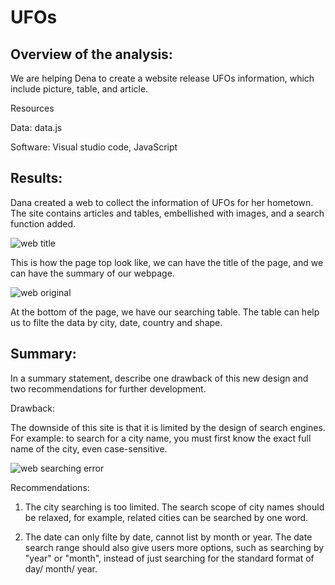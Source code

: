 # UFOs
## Overview of the analysis: 

  We are helping Dena to create a website release UFOs information, which include picture, table, and article.

Resources

Data:  data.js

Software:  Visual studio code, JavaScript

## Results: 

Dana created a web to collect the information of UFOs for her hometown. The site contains articles and tables, embellished with images, and a search function added.

![web title](https://user-images.githubusercontent.com/95401877/158428122-49875b4b-b82b-48e6-9df9-caaaab322a63.png)

This is how the page top look like, we can have the title of the page, and we can have the summary of our webpage.

![web original](https://user-images.githubusercontent.com/95401877/158428197-f2930f58-11d8-4258-a2a4-785a4aac83fd.png)

At the bottom of the page, we have our searching table. The table can help us to filte the data by city, date, country and shape.


## Summary: 

In a summary statement, describe one drawback of this new design and two recommendations for further development.

Drawback:

The downside of this site is that it is limited by the design of search engines. For example: to search for a city name, you must first know the exact full name of the city, even case-sensitive.

![web searching error](https://user-images.githubusercontent.com/95401877/158940547-02b24e28-00dc-4198-a1d8-160f23d9fb3d.png)


Recommendations:

1. The city searching is too limited. The search scope of city names should be relaxed, for example, related cities can be searched by one word.


2. The date can only filte by date, cannot list by month or year. The date search range should also give users more options, such as searching by "year" or "month", instead of just searching for the standard format of day/ month/ year.




